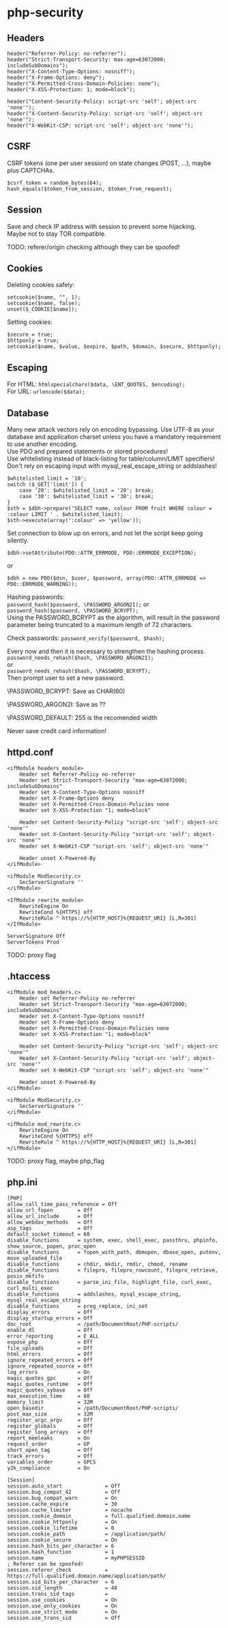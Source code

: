 # php-security

## Headers

```
header("Referrer-Policy: no-referrer");  
header("Strict-Transport-Security: max-age=63072000; includeSubDomains");  
header("X-Content-Type-Options: nosniff");  
header("X-Frame-Options: deny");  
header("X-Permitted-Cross-Domain-Policies: none");  
header("X-XSS-Protection: 1; mode=block");  

header("Content-Security-Policy: script-src 'self'; object-src 'none'");  
header("X-Content-Security-Policy: script-src 'self'; object-src 'none'");  
header("X-WebKit-CSP: script-src 'self'; object-src 'none'");  
```

## CSRF

CSRF tokens (one per user session) on state changes (POST, ...), maybe plus CAPTCHAs.  
```
$csrf_token = random_bytes(64);  
hash_equals($token_from_session, $token_from_request);
```

## Session

Save and check IP address with session to prevent some hijacking.  
Maybe not to stay TOR compatible.  

TODO: referer/origin checking although they can be spoofed!

## Cookies

Deleting cookies safely:  
```
setcookie($name, "", 1);  
setcookie($name, false);  
unset($_COOKIE[$name]);
```

Setting cookies:
```
$secure = true;  
$httponly = true;  
setcookie($name, $value, $expire, $path, $domain, $secure, $httponly);
```

## Escaping

For HTML: ```htmlspecialchars($data, \ENT_QUOTES, $encoding);```  
For URL: ```urlencode($data);```

## Database

Many new attack vectors rely on encoding bypassing. Use UTF-8 as your database and application charset unless you have a mandatory requirement to use another encoding.  
Use PDO and prepared statements or stored procedures!  
Use whitelisting instead of black-listing for table/column/LIMIT specifiers!  
Don't rely on escaping input with mysql_real_escape_string or addslashes!
```
$whitelisted_limit = '10';
switch ($_GET['limit']) {
    case '20': $whitelisted_limit = '20'; break;
    case '30': $whitelisted_limit = '30'; break;
}
$sth = $dbh->prepare('SELECT name, colour FROM fruit WHERE colour = :colour LIMIT ' . $whitelisted_limit);
$sth->execute(array(':colour' => 'yellow'));
```
Set connection to blow up on errors, and not let the script keep going silently.
```
$dbh->setAttribute(PDO::ATTR_ERRMODE, PDO::ERRMODE_EXCEPTION);
```
or
```
$dbh = new PDO($dsn, $user, $password, array(PDO::ATTR_ERRMODE => PDO::ERRMODE_WARNING));
```

Hashing passwords:  
```password_hash($password, \PASSWORD_ARGON2I);```
or
```password_hash($password, \PASSWORD_BCRYPT);```  
Using the PASSWORD_BCRYPT as the algorithm, will result in the password parameter being truncated to a maximum length of 72 characters.

Check passwords:
```password_verify($password, $hash);```

Every now and then it is necessary to strengthen the hashing process.  
```password_needs_rehash($hash, \PASSWORD_ARGON2I);```  
or  
```password_needs_rehash($hash, \PASSWORD_BCRYPT);```  
Then prompt user to set a new password.

\PASSWORD_BCRYPT:
Save as CHAR(60)

\PASSWORD_ARGON2I:
Save as ??

\PASSWORD_DEFAULT:
255 is the recomended width


Never save credit card information!

## httpd.conf

```
<ifModule headers_module>  
    Header set Referrer-Policy no-referrer  
    Header set Strict-Transport-Security "max-age=63072000; includeSubDomains"  
    Header set X-Content-Type-Options nosniff  
    Header set X-Frame-Options deny  
    Header set X-Permitted-Cross-Domain-Policies none  
    Header set X-XSS-Protection "1; mode=block"  
    
    Header set Content-Security-Policy "script-src 'self'; object-src 'none'"  
    Header set X-Content-Security-Policy "script-src 'self'; object-src 'none'"  
    Header set X-WebKit-CSP "script-src 'self'; object-src 'none'"  
    
    Header unset X-Powered-By  
</ifModule>  

<ifModule ModSecurity.c>  
    SecServerSignature ''  
</ifModule>  

<IfModule rewrite_module>  
    RewriteEngine On  
    RewriteCond %{HTTPS} off  
    RewriteRule ^ https://%{HTTP_HOST}%{REQUEST_URI} [L,R=301]  
</IfModule>

ServerSignature Off  
ServerTokens Prod  
```

TODO: proxy flag

## .htaccess
```
<ifModule mod_headers.c>  
    Header set Referrer-Policy no-referrer  
    Header set Strict-Transport-Security "max-age=63072000; includeSubDomains"  
    Header set X-Content-Type-Options nosniff  
    Header set X-Frame-Options deny  
    Header set X-Permitted-Cross-Domain-Policies none  
    Header set X-XSS-Protection "1; mode=block"  
    
    Header set Content-Security-Policy "script-src 'self'; object-src 'none'"  
    Header set X-Content-Security-Policy "script-src 'self'; object-src 'none'"  
    Header set X-WebKit-CSP "script-src 'self'; object-src 'none'"  
    
    Header unset X-Powered-By  
</ifModule>  

<ifModule ModSecurity.c>  
    SecServerSignature ''  
</ifModule>  

<ifModule mod_rewrite.c>  
    RewriteEngine On  
    RewriteCond %{HTTPS} off  
    RewriteRule ^ https://%{HTTP_HOST}%{REQUEST_URI} [L,R=301]  
</ifModule>
```
TODO: proxy flag, maybe php_flag

## php.ini

```
[PHP]
allow_call_time_pass_reference = Off
allow_url_fopen        = Off  
allow_url_include      = Off  
allow_webdav_methods   = Off  
asp_tags               = Off  
default_socket_timeout = 60  
disable_functions      = system, exec, shell_exec, passthru, phpinfo, show_source, popen, proc_open  
disable_functions      = fopen_with_path, dbmopen, dbase_open, putenv, move_uploaded_file  
disable_functions      = chdir, mkdir, rmdir, chmod, rename  
disable_functions      = filepro, filepro_rowcount, filepro_retrieve, posix_mkfifo  
disable_functions      = parse_ini_file, highlight_file, curl_exec, curl_multi_exec  
disable_functions      = addslashes, mysql_escape_string, mysql_real_escape_string  
disable_functions      = preg_replace, ini_set  
display_errors         = Off  
display_startup_errors = Off  
doc_root               = /path/DocumentRoot/PHP-scripts/  
enable_dl              = Off  
error_reporting        = E_ALL  
expose_php             = Off  
file_uploads           = Off  
html_errors            = Off  
ignore_repeated_errors = Off  
ignore_repeated_source = Off  
log_errors             = On  
magic_quotes_gpc       = Off  
magic_quotes_runtime   = Off  
magic_quotes_sybase    = Off  
max_execution_time     = 60  
memory_limit           = 32M  
open_basedir           = /path/DocumentRoot/PHP-scripts/  
post_max_size          = 32M  
register_argc_argv     = Off
register_globals       = Off  
register_long_arrays   = Off
report_memleaks        = On  
request_order          = GP  
short_open_tag         = Off  
track_errors           = Off  
variables_order        = GPCS  
y2k_compliance         = On  

[Session]
session.auto_start              = Off  
session.bug_compat_42           = Off  
session.bug_compat_warn         = On  
session.cache_expire            = 30  
session.cache_limiter           = nocache  
session.cookie_domain           = full.qualified.domain.name  
session.cookie_httponly         = On  
session.cookie_lifetime         = 0  
session.cookie_path             = /application/path/  
session.cookie_secure           = On  
session.hash_bits_per_character = 6  
session.hash_function           = 1  
session.name                    = myPHPSESSID  
; Referer can be spoofed!   
session.referer_check           = https://full.qualified.domain.name/application/path/  
session.sid_bits_per_character  = 6  
session.sid_length              = 48  
session.trans_sid_tags          =  
session.use_cookies             = On  
session.use_only_cookies        = On  
session.use_strict_mode         = On  
session.use_trans_sid           = Off  
```
